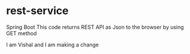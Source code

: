 # rest-service
Spring Boot 
This code returns REST API as Json to the browser by using GET method

I am Vishal and I am making a change
